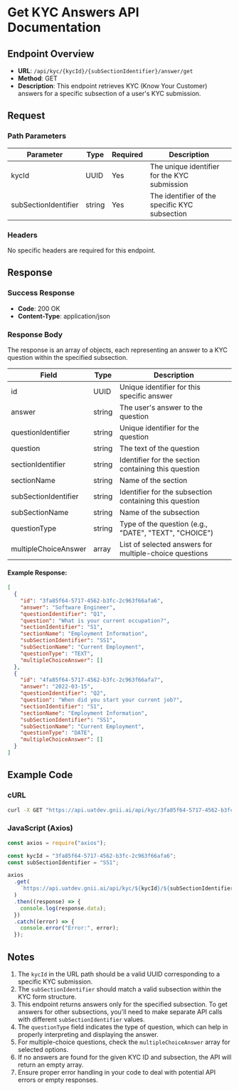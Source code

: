 # Get KYC Answers API Documentation

## Endpoint Overview

- **URL**: `/api/kyc/{kycId}/{subSectionIdentifier}/answer/get`
- **Method**: GET
- **Description**: This endpoint retrieves KYC (Know Your Customer) answers for a specific subsection of a user's KYC submission.

## Request

### Path Parameters

| Parameter            | Type   | Required | Description                                   |
| -------------------- | ------ | -------- | --------------------------------------------- |
| kycId                | UUID   | Yes      | The unique identifier for the KYC submission  |
| subSectionIdentifier | string | Yes      | The identifier of the specific KYC subsection |

### Headers

No specific headers are required for this endpoint.

## Response

### Success Response

- **Code**: 200 OK
- **Content-Type**: application/json

### Response Body

The response is an array of objects, each representing an answer to a KYC question within the specified subsection.

| Field                | Type   | Description                                            |
| -------------------- | ------ | ------------------------------------------------------ |
| id                   | UUID   | Unique identifier for this specific answer             |
| answer               | string | The user's answer to the question                      |
| questionIdentifier   | string | Unique identifier for the question                     |
| question             | string | The text of the question                               |
| sectionIdentifier    | string | Identifier for the section containing this question    |
| sectionName          | string | Name of the section                                    |
| subSectionIdentifier | string | Identifier for the subsection containing this question |
| subSectionName       | string | Name of the subsection                                 |
| questionType         | string | Type of the question (e.g., "DATE", "TEXT", "CHOICE")  |
| multipleChoiceAnswer | array  | List of selected answers for multiple-choice questions |

#### Example Response:

```json
[
  {
    "id": "3fa85f64-5717-4562-b3fc-2c963f66afa6",
    "answer": "Software Engineer",
    "questionIdentifier": "Q1",
    "question": "What is your current occupation?",
    "sectionIdentifier": "S1",
    "sectionName": "Employment Information",
    "subSectionIdentifier": "SS1",
    "subSectionName": "Current Employment",
    "questionType": "TEXT",
    "multipleChoiceAnswer": []
  },
  {
    "id": "4fa85f64-5717-4562-b3fc-2c963f66afa7",
    "answer": "2022-03-15",
    "questionIdentifier": "Q2",
    "question": "When did you start your current job?",
    "sectionIdentifier": "S1",
    "sectionName": "Employment Information",
    "subSectionIdentifier": "SS1",
    "subSectionName": "Current Employment",
    "questionType": "DATE",
    "multipleChoiceAnswer": []
  }
]
```

## Example Code

### cURL

```bash
curl -X GET "https://api.uatdev.gnii.ai/api/kyc/3fa85f64-5717-4562-b3fc-2c963f66afa6/SS1/answer/get"
```

### JavaScript (Axios)

```javascript
const axios = require("axios");

const kycId = "3fa85f64-5717-4562-b3fc-2c963f66afa6";
const subSectionIdentifier = "SS1";

axios
  .get(
    `https://api.uatdev.gnii.ai/api/kyc/${kycId}/${subSectionIdentifier}/answer/get`
  )
  .then((response) => {
    console.log(response.data);
  })
  .catch((error) => {
    console.error("Error:", error);
  });
```

## Notes

1. The `kycId` in the URL path should be a valid UUID corresponding to a specific KYC submission.
2. The `subSectionIdentifier` should match a valid subsection within the KYC form structure.
3. This endpoint returns answers only for the specified subsection. To get answers for other subsections, you'll need to make separate API calls with different `subSectionIdentifier` values.
4. The `questionType` field indicates the type of question, which can help in properly interpreting and displaying the answer.
5. For multiple-choice questions, check the `multipleChoiceAnswer` array for selected options.
6. If no answers are found for the given KYC ID and subsection, the API will return an empty array.
7. Ensure proper error handling in your code to deal with potential API errors or empty responses.
